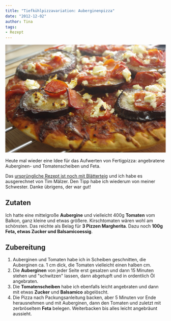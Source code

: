 ```yaml
---
title: "Tiefkühlpizzavariation: Auberginenpizza"
date: "2012-12-02" 
author: Tina
tags:
- Rezept
---
```


[![auberginenpizza](images/auberginenpizza.jpg)](http://apfeleimer.wordpress.com/2012/12/02/tiefkuhlpizzavariation-auberginenpizza/auberginenpizza/)

Heute mal wieder eine Idee für das Aufwerten von Fertigpizza: angebratene Auberginen- und Tomatenscheiben und Feta.

Das [ursprüngliche Rezept ist noch mit Blätterteig](www.tim-maelzer.info/rezepte/vegetarisch-rezepte/2012/11/auberginen-tarte-tatin/ "Auberginen-Tarte-Tatin") und ich habe es ausgerechnet von Tim Mälzer. Den Tipp habe ich wiederum von meiner Schwester. Danke übrigens, der war gut!

## Zutaten

Ich hatte eine mittelgroße **Aubergine** und vielleicht 400g **Tomaten** vom Balkon, ganz kleine und etwas größere. Kirschtomaten wären wohl am schönsten. Das reichte als Belag für **3 Pizzen Margherita**. Dazu noch **100g Feta, etwas Zucker und Balsamicoessig**.

## Zubereitung

1. Auberginen und Tomaten habe ich in Scheiben geschnitten, die Auberginen ca. 1 cm dick, die Tomaten vielleicht einen halben cm.
2. Die **Auberginen** von jeder Seite erst gesalzen und dann 15 Minuten stehen und "schwitzen" lassen, dann abgetupft und in ordentlich Öl angebraten.
3. Die **Tomatenscheiben** habe ich ebenfalls leicht angebraten und dann mit etwas **Zucker** und **Balsamico** abgelöscht.
4. Die Pizza nach Packungsanleitung backen, aber 5 Minuten vor Ende herausnehmen und mit Auberginen, dann den Tomaten und zuletzt mit zerbröseltem **Feta** belegen. Weiterbacken bis alles leicht angebräunt aussieht.
